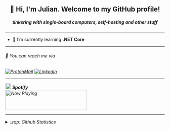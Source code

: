 <h2 align="center">👋 Hi, I'm Julian. Welcome to my GitHub profile!</h2>
<h5 align="center">tinkering with single-board computers, self-hosting and other stuff</h5>

---

- 🌱 I’m currently learning **.NET Core**

---

<h6>📧 You can reach me via<h6>
<a href="mailto:julian.vantriel@protonmail.com"><img src="https://img.shields.io/badge/ProtonMail-julian.vantriel@protonmail.com-informational?style=flat&logo=ProtonMail" alt="ProtonMail"></a> <a href="https://www.linkedin.com/in/vantriel"><img src="https://img.shields.io/badge/LinkedIn--_.svg?style=social&logo=linkedin" alt="LinkedIn"></a>

---

<img height="18" width="18" src="https://cdn.jsdelivr.net/npm/simple-icons@v3/icons/spotify.svg" /> <b>Spotify</b><br>
<a href="https://spotify-nowplaying-vantriel.vercel.app/now-playing?open">
    <img src="https://spotify-nowplaying-vantriel.vercel.app/now-playing" width="256" height="64" alt="Now Playing">
</a>

---

<details>
    <summary>:zap: Github Statistics</summary>
    <img align="left" src="https://github-readme-stats.vercel.app/api?username=vantriel&show_icons=true" alt="vantriel" />
</details>



